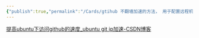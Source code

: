 ```yaml
---
{"publish":true,"permalink":"/Cards/gtihub 不翻墙加速的方法， 用于配置远程机器.md","created":"2024-05-15T22:38:50.353+08:00","modified":"2025-07-10T22:30:29.423+08:00","cssclasses":""}
---
```



[提高ubuntu下访问github的速度\_ubuntu git ip加速-CSDN博客](https://blog.csdn.net/hn_tzy/article/details/88903642)